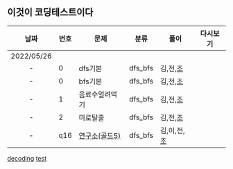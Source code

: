 ## 이것이 코딩테스트이다

날짜 | 번호 | 문제 | 분류 | 풀이 | 다시보기
:---: |--- |--- |--- |---|:---:|
2022/05/26 | | | | | | 
-|  0   | dfs기본 |dfs_bfs| 김,전,[조](./조우석/dfs_bfs/dfs기본.py) | | 
-|  0   | bfs기본 | dfs_bfs | 김,전,[조](./조우석/dfs_bfs/bfs기본.py) | | 
-|  1   | 음료수얼려먹기 | dfs_bfs | 김,전,[조](./조우석/dfs_bfs/음료수얼려먹기.py) | | 
-|  2   | 미로탈출 | dfs_bfs | 김,전,[조](./조우석/dfs_bfs/미로탈출.py) | | 
-|  q16  | [연구소(골드5)](https://www.acmicpc.net/problem/14502) | dfs_bfs | 김,이,전,[조](./조우석/dfs_bfs/연구소.py) | | 

[decoding](https://meyerweb.com/eric/tools/dencoder/)
[test](주소)
